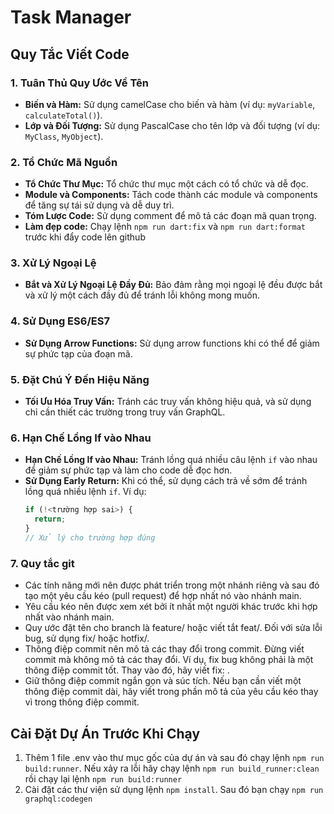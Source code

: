 # Task Manager

## Quy Tắc Viết Code

### 1. Tuân Thủ Quy Ước Về Tên

- **Biến và Hàm:** Sử dụng camelCase cho biến và hàm (ví dụ: `myVariable`, `calculateTotal()`).
- **Lớp và Đối Tượng:** Sử dụng PascalCase cho tên lớp và đối tượng (ví dụ: `MyClass`, `MyObject`).

### 2. Tổ Chức Mã Nguồn

- **Tổ Chức Thư Mục:** Tổ chức thư mục một cách có tổ chức và dễ đọc.
- **Module và Components:** Tách code thành các module và components để tăng sự tái sử dụng và dễ duy trì.
- **Tóm Lược Code:** Sử dụng comment để mô tả các đoạn mã quan trọng.
- **Làm đẹp code:** Chạy lệnh `npm run dart:fix` và  `npm run dart:format` trước khi đẩy code lên github

### 3. Xử Lý Ngoại Lệ

- **Bắt và Xử Lý Ngoại Lệ Đầy Đủ:** Bảo đảm rằng mọi ngoại lệ đều được bắt và xử lý một cách đầy đủ để tránh lỗi không mong muốn.

### 4. Sử Dụng ES6/ES7

- **Sử Dụng Arrow Functions:** Sử dụng arrow functions khi có thể để giảm sự phức tạp của đoạn mã.

### 5. Đặt Chú Ý Đến Hiệu Năng

- **Tối Ưu Hóa Truy Vấn:** Tránh các truy vấn không hiệu quả, và sử dụng chỉ cần thiết các trường trong truy vấn GraphQL.

### 6. Hạn Chế Lồng If vào Nhau

- **Hạn Chế Lồng If vào Nhau:** Tránh lồng quá nhiều câu lệnh `if` vào nhau để giảm sự phức tạp và làm cho code dễ đọc hơn.
- **Sử Dụng Early Return:** Khi có thể, sử dụng cách trả về sớm để tránh lồng quá nhiều lệnh `if`. Ví dụ:
    ```javascript
    if (!<trường hợp sai>) {
      return;
    }
    // Xử lý cho trường hợp đúng
    ```
  
### 7. Quy tắc git

- Các tính năng mới nên được phát triển trong một nhánh riêng và sau đó tạo một yêu cầu kéo (pull request) để hợp nhất nó vào nhánh main.
- Yêu cầu kéo nên được xem xét bởi ít nhất một người khác trước khi hợp nhất vào nhánh main.
- Quy ước đặt tên cho branch là feature/<feature-name> hoặc viết tắt feat/<feature-name>. Đối với sửa lỗi bug, sử dụng fix/<bug-name> hoặc hotfix/<bug-name>.
- Thông điệp commit nên mô tả các thay đổi trong commit. Đừng viết commit mà không mô tả các thay đổi. Ví dụ, fix bug không phải là một thông điệp commit tốt. Thay vào đó, hãy viết fix: <bug-name>.
- Giữ thông điệp commit ngắn gọn và súc tích. Nếu bạn cần viết một thông điệp commit dài, hãy viết trong phần mô tả của yêu cầu kéo thay vì trong thông điệp commit.

## Cài Đặt Dự Án Trước Khi Chạy
1. Thêm 1 file .env vào thư mục gốc của dự án và sau đó chạy lệnh `npm run build:runner`. Nếu xảy ra lỗi hãy chạy lệnh `npm run build_runner:clean` rồi chạy lại lệnh `npm run build:runner`
2. Cài đặt các thư viện sử dụng lệnh `npm install`. Sau đó bạn chạy `npm run graphql:codegen`
